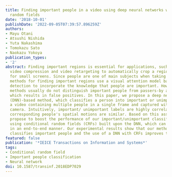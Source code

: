 ```yaml
---
title: Finding important people in a video using deep neural networks with conditional
  random fields
date: '2018-10-01'
publishDate: '2022-09-05T07:39:57.896259Z'
authors:
- Mayu Otani
- Atsushi Nishida
- Yuta Nakashima
- Tomokazu Sato
- Naokazu Yokoya
publication_types:
- '2'
abstract: Finding important regions is essential for applications, such as content-aware
  video compression and video retargeting to automatically crop a region in a video
  for small screens. Since people are one of main subjects when taking a video, some
  methods for finding important regions use a visual attention model based on face/pedestrian
  detection to incorporate the knowledge that people are important. However, such
  methods usually do not distinguish important people from passers-by and bystanders,
  which results in false positives. In this paper, we propose a deep neural network
  (DNN)-based method, which classifies a person into important or unimportant, given
  a video containing multiple people in a single frame and captured with a hand-held
  camera. Intuitively, important/ unimportant labels are highly correlated given that
  corresponding people's spatial motions are similar. Based on this assumption, we
  propose to boost the performance of our important/unimportant classification by
  using conditional random fields (CRFs) built upon the DNN, which can be trained
  in an end-to-end manner. Our experimental results show that our method successfully
  classifies important people and the use of a DNN with CRFs improves the accuracy.
featured: false
publication: '*IEICE Transactions on Information and Systems*'
tags:
- Conditional random field
- Important people classification
- Neural network
doi: 10.1587/transinf.2018EDP7029
---
```



